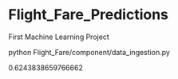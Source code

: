 # Flight_Fare_Predictions
First Machine Learning Project


python Flight_Fare/component/data_ingestion.py


       
0.6243838659766662